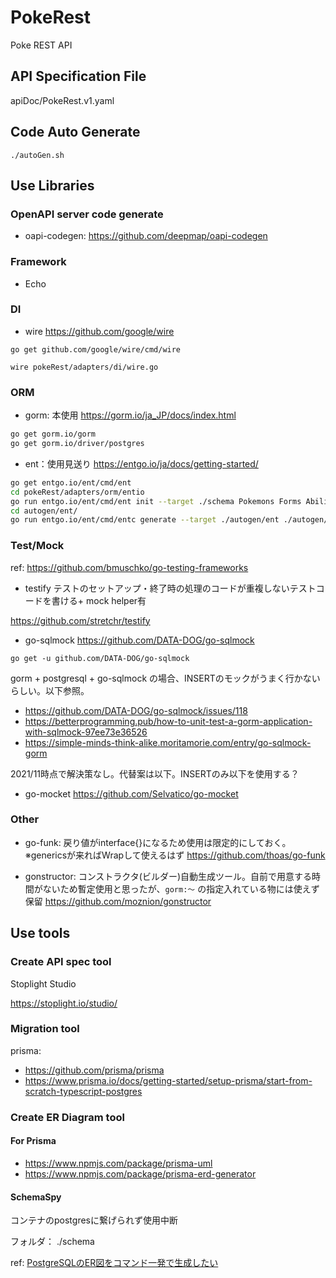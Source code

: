 # PokeRest

Poke REST API

## API Specification File

apiDoc/PokeRest.v1.yaml

## Code Auto Generate

```
./autoGen.sh
```

## Use Libraries

### OpenAPI server code generate

- oapi-codegen: https://github.com/deepmap/oapi-codegen

### Framework

- Echo

### DI 

- wire
https://github.com/google/wire
```
go get github.com/google/wire/cmd/wire
```
```
wire pokeRest/adapters/di/wire.go 
```

### ORM 
- gorm: 本使用
https://gorm.io/ja_JP/docs/index.html
```sh
go get gorm.io/gorm
go get gorm.io/driver/postgres
```

- ent：使用見送り
https://entgo.io/ja/docs/getting-started/
```sh
go get entgo.io/ent/cmd/ent
cd pokeRest/adapters/orm/entio
go run entgo.io/ent/cmd/ent init --target ./schema Pokemons Forms Abilities Moves TypeCompatibility HeldItems Users TrainedPokemons Party Tag BattleRecord BattleOpponentParty
cd autogen/ent/
go run entgo.io/ent/cmd/entc generate --target ./autogen/ent ./autogen/ent/schema
```

### Test/Mock
ref: https://github.com/bmuschko/go-testing-frameworks

- testify
テストのセットアップ・終了時の処理のコードが重複しないテストコードを書ける+ mock helper有

https://github.com/stretchr/testify

- go-sqlmock
https://github.com/DATA-DOG/go-sqlmock
```
go get -u github.com/DATA-DOG/go-sqlmock
```
gorm + postgresql + go-sqlmock の場合、INSERTのモックがうまく行かないらしい。以下参照。
- https://github.com/DATA-DOG/go-sqlmock/issues/118
- https://betterprogramming.pub/how-to-unit-test-a-gorm-application-with-sqlmock-97ee73e36526
- https://simple-minds-think-alike.moritamorie.com/entry/go-sqlmock-gorm

2021/11時点で解決策なし。代替案は以下。INSERTのみ以下を使用する？
- go-mocket
https://github.com/Selvatico/go-mocket

### Other

- go-funk: 戻り値がinterface{}になるため使用は限定的にしておく。※genericsが来ればWrapして使えるはず
https://github.com/thoas/go-funk

- gonstructor: コンストラクタ(ビルダー)自動生成ツール。自前で用意する時間がないため暫定使用と思ったが、`gorm:～` の指定入れている物には使えず保留
https://github.com/moznion/gonstructor

## Use tools

### Create API spec tool

Stoplight Studio

https://stoplight.io/studio/

### Migration tool

prisma: 
- https://github.com/prisma/prisma
- https://www.prisma.io/docs/getting-started/setup-prisma/start-from-scratch-typescript-postgres

### Create ER Diagram tool

#### For Prisma
- https://www.npmjs.com/package/prisma-uml
- https://www.npmjs.com/package/prisma-erd-generator

#### SchemaSpy

コンテナのpostgresに繋げられず使用中断

フォルダ： ./schema

ref: [PostgreSQLのER図をコマンド一発で生成したい](https://zenn.dev/ucwork/articles/a42121e85451be)
